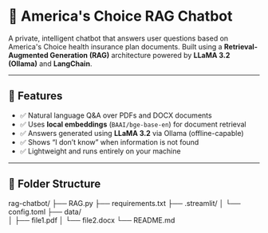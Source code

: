 # 🤖 America's Choice RAG Chatbot

A private, intelligent chatbot that answers user questions based on America's Choice health insurance plan documents. Built using a **Retrieval-Augmented Generation (RAG)** architecture powered by **LLaMA 3.2 (Ollama)** and **LangChain**.

---

## 🚀 Features

- ✅ Natural language Q&A over PDFs and DOCX documents
- ✅ Uses **local embeddings** (`BAAI/bge-base-en`) for document retrieval
- ✅ Answers generated using **LLaMA 3.2** via Ollama (offline-capable)
- ✅ Shows “I don’t know” when information is not found
- ✅ Lightweight and runs entirely on your machine

---

## 📁 Folder Structure
rag-chatbot/
├── RAG.py
├── requirements.txt
├── .streamlit/
│   └── config.toml
├── data/         
│   ├── file1.pdf
│   └── file2.docx
└── README.md 


